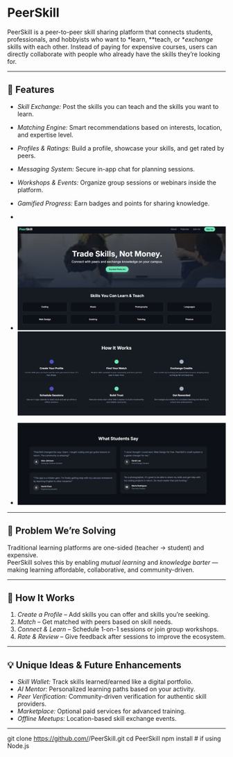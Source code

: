 # PeerSkill

PeerSkill is a peer-to-peer skill sharing platform that connects students, professionals, and hobbyists who want to *learn, **teach, or **exchange* skills with each other. Instead of paying for expensive courses, users can directly collaborate with people who already have the skills they’re looking for.

---

## 🚀 Features
- *Skill Exchange:* Post the skills you can teach and the skills you want to learn.
- *Matching Engine:* Smart recommendations based on interests, location, and expertise level.
- *Profiles & Ratings:* Build a profile, showcase your skills, and get rated by peers.
- *Messaging System:* Secure in-app chat for planning sessions.
- *Workshops & Events:* Organize group sessions or webinars inside the platform.
- *Gamified Progress:* Earn badges and points for sharing knowledge.

- 
-  ![Home](images/Home.png)
   ![Features](images/Features.png)
-  ![Review](images/Review.png)

---

## 🎯 Problem We’re Solving
Traditional learning platforms are one-sided (teacher → student) and expensive.  
PeerSkill solves this by enabling *mutual learning* and *knowledge barter* — making learning affordable, collaborative, and community-driven.

---

## 🧠 How It Works
1. *Create a Profile* – Add skills you can offer and skills you’re seeking.
2. *Match* – Get matched with peers based on skill needs.
3. *Connect & Learn* – Schedule 1-on-1 sessions or join group workshops.
4. *Rate & Review* – Give feedback after sessions to improve the ecosystem.

---

## 💡 Unique Ideas & Future Enhancements
- *Skill Wallet:* Track skills learned/earned like a digital portfolio.
- *AI Mentor:* Personalized learning paths based on your activity.
- *Peer Verification:* Community-driven verification for authentic skill providers.
- *Marketplace:* Optional paid services for advanced training.
- *Offline Meetups:* Location-based skill exchange events.

---
git clone https://github.com/<your-username>/PeerSkill.git
cd PeerSkill
npm install   # if using Node.js
